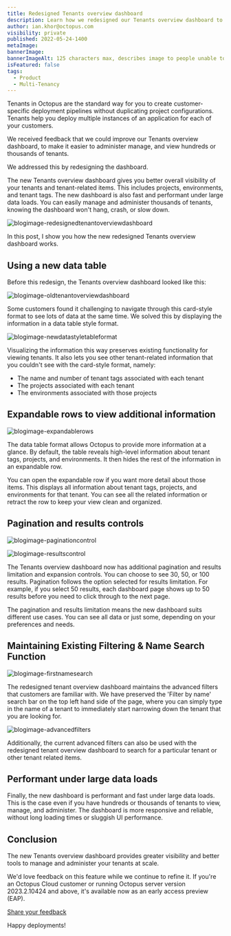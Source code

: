 ```yaml
---
title: Redesigned Tenants overview dashboard
description: Learn how we redesigned our Tenants overview dashboard to make it easier to view and manage thousands of tenants.
author: ian.khor@octopus.com
visibility: private
published: 2022-05-24-1400
metaImage: 
bannerImage: 
bannerImageAlt: 125 characters max, describes image to people unable to see it.
isFeatured: false
tags: 
  - Product
  - Multi-Tenancy
---
```


Tenants in Octopus are the standard way for you to create customer-specific deployment pipelines without duplicating project configurations. Tenants help you deploy multiple instances of an application for each of your customers. 

We received feedback that we could improve our Tenants overview dashboard, to make it easier to administer manage, and view hundreds or thousands of tenants.

We addressed this by redesigning the dashboard.

The new Tenants overview dashboard gives you better overall visibility of your tenants and tenant-related items. This includes projects, environments, and tenant tags. The new dashboard is also fast and performant under large data loads. You can easily manage and administer thousands of tenants, knowing the dashboard won't hang, crash, or slow down.

![blogimage-redesignedtenantoverviewdashboard](https://github.com/OctopusDeploy/blog/assets/102109515/4dd18180-cee1-4c04-8d25-490e082f53cc)

In this post, I show you how the new redesigned Tenants overview dashboard works.

## Using a new data table

Before this redesign, the Tenants overview dashboard looked like this:

![blogimage-oldtenantoverviewdashboard](https://github.com/OctopusDeploy/blog/assets/102109515/4aa82837-6f07-40c7-bdb1-5743eb61e5d4)

Some customers found it challenging to navigate through this card-style format to see lots of data at the same time. We solved this by displaying the information in a data table style format.

![blogimage-newdatastyletableformat](https://github.com/OctopusDeploy/blog/assets/102109515/8b585e3d-ba28-4686-a950-f645b9c171c8)

Visualizing the information this way preserves existing functionality for viewing tenants. It also lets you see other tenant-related information that you couldn't see with the card-style format, namely:

- The name and number of tenant tags associated with each tenant
- The projects associated with each tenant
- The environments associated with those projects

## Expandable rows to view additional information

![blogimage-expandablerows](https://github.com/OctopusDeploy/blog/assets/102109515/6ac8fa55-f8e1-47ca-af5c-b9264d5cd211)

The data table format allows Octopus to provide more information at a glance. By default, the table reveals high-level information about tenant tags, projects, and environments. It then hides the rest of the information in an expandable row.

You can open the expandable row if you want more detail about those items. This displays all information about tenant tags, projects, and environments for that tenant. You can see all the related information or retract the row to keep your view clean and organized.

## Pagination and results controls

![blogimage-paginationcontrol](https://github.com/OctopusDeploy/blog/assets/102109515/0529853f-21d2-4b8f-b010-bb84cd764367)

![blogimage-resultscontrol](https://github.com/OctopusDeploy/blog/assets/102109515/1b81a487-4b9a-4653-a55f-444150b0a3be)

The Tenants overview dashboard now has additional pagination and results limitation and expansion controls. You can choose to see 30, 50, or 100 results. Pagination follows the option selected for results limitation. For example, if you select 50 results, each dashboard page shows up to 50 results before you need to click through to the next page.

The pagination and results limitation means the new dashboard suits different use cases. You can see all data or just some, depending on your preferences and needs.

## Maintaining Existing Filtering & Name Search Function

![blogimage-firstnamesearch](https://github.com/OctopusDeploy/blog/assets/102109515/77718673-c7ba-48d8-9d19-77cb2fc9039a)

The redesigned tenant overview dashboard maintains the advanced filters that customers are familiar with. We have preserved the 'Filter by name' search bar on the top left hand side of the page, where you can simply type in the name of a tenant to immediately start narrowing down the tenant that you are looking for.

![blogimage-advancedfilters](https://github.com/OctopusDeploy/blog/assets/102109515/8b6e444b-adfc-4e4f-a33d-a4072932de95)

Additionally, the current advanced filters can also be used with the redesigned tenant overview dashboard to search for a particular tenant or other tenant related items.

## Performant under large data loads

Finally, the new dashboard is performant and fast under large data loads. This is the case even if you have hundreds or thousands of tenants to view, manage, and administer. The dashboard is more responsive and reliable, without long loading times or sluggish UI performance.

## Conclusion

The new Tenants overview dashboard provides greater visibility and better tools to manage and administer your tenants at scale. 

We'd love feedback on this feature while we continue to refine it. If you're an Octopus Cloud customer or running Octopus server version 2023.2.10424 and above, it's available now as an early access preview (EAP). 

<span><a class="btn btn-success" href="https://octopusdeploy.typeform.com/to/CxkblnbR">Share your feedback</a></span>

Happy deployments!
